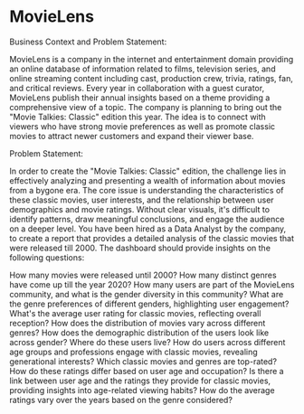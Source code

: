 # MovieLens

Business Context and Problem Statement: 

MovieLens is a company in the internet and entertainment domain providing an online database of information related to films, television series, and online streaming content including cast, production crew, trivia, ratings, fan, and critical reviews. Every year in collaboration with a guest curator, MovieLens publish their annual insights based on a theme providing a comprehensive view of a topic. The company is planning to bring out the "Movie Talkies: Classic" edition this year. The idea is to connect with viewers who have strong movie preferences as well as promote classic movies to attract newer customers and expand their viewer base.

Problem Statement:


In order to create the "Movie Talkies: Classic" edition, the challenge lies in effectively analyzing and presenting a wealth of information about movies from a bygone era. The core issue is understanding the characteristics of these classic movies, user interests, and the relationship between user demographics and movie ratings. Without clear visuals, it's difficult to identify patterns, draw meaningful conclusions, and engage the audience on a deeper level. You have been hired as a Data Analyst by the company, to create a report that provides a detailed analysis of the classic movies that were released till 2000. The dashboard should provide insights on the following questions:

How many movies were released until 2000? How many distinct genres have come up till the year 2020?
How many users are part of the MovieLens community, and what is the gender diversity in this community?
What are the genre preferences of different genders, highlighting user engagement?
What's the average user rating for classic movies, reflecting overall reception? How does the distribution of movies vary across different genres?
How does the demographic distribution of the users look like across gender? Where do these users live?
How do users across different age groups and professions engage with classic movies, revealing generational interests?
Which classic movies and genres are top-rated? How do these ratings differ based on user age and occupation?
Is there a link between user age and the ratings they provide for classic movies, providing insights into age-related viewing habits? How do the average ratings vary over the years based on the genre considered?
